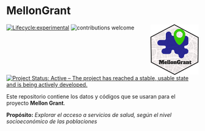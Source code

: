 # **MellonGrant**

<img src="svg/logo.png" align="right" width="25%">

[![Lifecycle:experimental](https://img.shields.io/badge/lifecycle-experimental-orange.svg)](https://www.tidyverse.org/lifecycle/#experimental)
![contributions welcome](https://img.shields.io/badge/contributions-welcome-brightgreen.svg?style=flat)
[![Project Status: Active – The project has reached a stable, usable state and is being actively developed.](https://www.repostatus.org/badges/latest/active.svg)](https://www.repostatus.org/#active)

Este repositorio contiene los datos y códigos que se usaran para el proyecto **Mellon Grant**.

**Propósito:** _Explorar el acceso a servicios de salud, según el nivel socioeconómico de las poblaciones_
